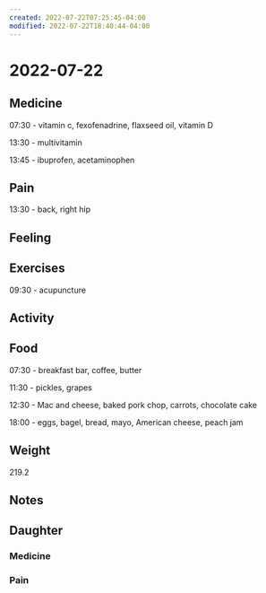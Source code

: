 ```yaml
---
created: 2022-07-22T07:25:45-04:00
modified: 2022-07-22T18:40:44-04:00
---
```


# 2022-07-22

## Medicine

07:30 - vitamin c, fexofenadrine, flaxseed oil, vitamin D 

13:30 - multivitamin 

13:45 - ibuprofen, acetaminophen 


## Pain

13:30 - back, right hip


## Feeling


## Exercises

09:30 - acupuncture 

## Activity


## Food

07:30 - breakfast bar, coffee, butter 

11:30 - pickles, grapes

12:30 - Mac and cheese, baked pork chop, carrots, chocolate cake

18:00 - eggs, bagel, bread, mayo, American cheese, peach jam


## Weight

219.2


## Notes


## Daughter


### Medicine


### Pain
